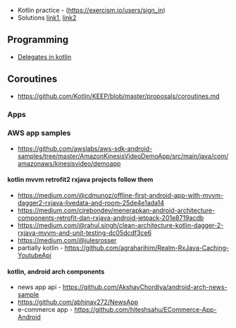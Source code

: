 * Kotlin practice - (https://exercism.io/users/sign_in)
* Solutions [link1](https://github.com/axrn/exercism-kotlin-solutions), [link2](https://github.com/rojiani/kotlin-exercism/blob/master/luhn/src/test/kotlin/LuhnTest.kt)

## Programming
* [Delegates in kotlin](https://proandroiddev.com/delegation-in-kotlin-e1efb849641)

## Coroutines

* https://github.com/Kotlin/KEEP/blob/master/proposals/coroutines.md

### Apps

### AWS app samples

* https://github.com/awslabs/aws-sdk-android-samples/tree/master/AmazonKinesisVideoDemoApp/src/main/java/com/amazonaws/kinesisvideo/demoapp

#### kotlin mvvm retrofit2 rxjava projects follow them 

* https://medium.com/@cdmunoz/offline-first-android-app-with-mvvm-dagger2-rxjava-livedata-and-room-25de4e1ada14
* https://medium.com/cirebondev/menerapkan-android-architecture-components-retrofit-dan-rxjava-android-jetpack-201e8719acdb
* https://medium.com/@rahul.singh/clean-architecture-kotlin-dagger-2-rxjava-mvvm-and-unit-testing-dc05dcdf3ce6
* https://medium.com/@julesrosser
* partially kotlin - https://github.com/agraharihim/Realm-RxJava-Caching-YoutubeApi

#### kotlin, android arch components
* news app api - https://github.com/AkshayChordiya/android-arch-news-sample
* https://github.com/abhinav272/NewsApp
* e-commerce app - https://github.com/hiteshsahu/ECommerce-App-Android
